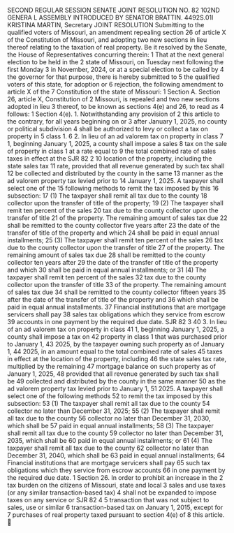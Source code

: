 SECOND REGULAR SESSION
SENATE JOINT RESOLUTION NO. 82
102ND GENERA L ASSEMBLY
INTRODUCED BY SENATOR BRATTIN.
4492S.01I KRISTINA MARTIN, Secretary
JOINT RESOLUTION
Submitting to the qualified voters of Missouri, an amendment repealing section 26 of article X of
the Constitution of Missouri, and adopting two new sections in lieu thereof relating to
the taxation of real property.
Be it resolved by the Senate, the House of Representatives concurring therein:
1 That at the next general election to be held in the
2 state of Missouri, on Tuesday next following the first Monday
3 in November, 2024, or at a special election to be called by
4 the governor for that purpose, there is hereby submitted to
5 the qualified voters of this state, for adoption or
6 rejection, the following amendment to article X of the
7 Constitution of the state of Missouri:
1 Section A. Section 26, article X, Constitution of
2 Missouri, is repealed and two new sections adopted in lieu
3 thereof, to be known as sections 4(e) and 26, to read as
4 follows:
1 Section 4(e). 1. Notwithstanding any provision of
2 this article to the contrary, for all years beginning on or
3 after January 1, 2025, no county or political subdivision
4 shall be authorized to levy or collect a tax on property in
5 class 1.
6 2. In lieu of an ad valorem tax on property in class
7 1, beginning January 1, 2025, a county shall impose a sales
8 tax on the sale of property in class 1 at a rate equal to
9 the total combined rate of sales taxes in effect at the
SJR 82 2
10 location of the property, including the state sales tax
11 rate, provided that all revenue generated by such tax shall
12 be collected and distributed by the county in the same
13 manner as the ad valorem property tax levied prior to
14 January 1, 2025. A taxpayer shall select one of the
15 following methods to remit the tax imposed by this
16 subsection:
17 (1) The taxpayer shall remit all tax due to the county
18 collector upon the transfer of title of the property;
19 (2) The taxpayer shall remit ten percent of the sales
20 tax due to the county collector upon the transfer of title
21 of the property. The remaining amount of sales tax due
22 shall be remitted to the county collector five years after
23 the date of the transfer of title of the property and which
24 shall be paid in equal annual installments;
25 (3) The taxpayer shall remit ten percent of the sales
26 tax due to the county collector upon the transfer of title
27 of the property. The remaining amount of sales tax due
28 shall be remitted to the county collector ten years after
29 the date of the transfer of title of the property and which
30 shall be paid in equal annual installments; or
31 (4) The taxpayer shall remit ten percent of the sales
32 tax due to the county collector upon the transfer of title
33 of the property. The remaining amount of sales tax due
34 shall be remitted to the county collector fifteen years
35 after the date of the transfer of title of the property and
36 which shall be paid in equal annual installments.
37 Financial institutions that are mortgage servicers shall pay
38 sales tax obligations which they service from escrow
39 accounts in one payment by the required due date.
SJR 82 3
40 3. In lieu of an ad valorem tax on property in class
41 1, beginning January 1, 2025, a county shall impose a tax on
42 property in class 1 that was purchased prior to January 1,
43 2025, by the taxpayer owning such property as of January 1,
44 2025, in an amount equal to the total combined rate of sales
45 taxes in effect at the location of the property, including
46 the state sales tax rate, multiplied by the remaining
47 mortgage balance on such property as of January 1, 2025,
48 provided that all revenue generated by such tax shall be
49 collected and distributed by the county in the same manner
50 as the ad valorem property tax levied prior to January 1,
51 2025. A taxpayer shall select one of the following methods
52 to remit the tax imposed by this subsection:
53 (1) The taxpayer shall remit all tax due to the county
54 collector no later than December 31, 2025;
55 (2) The taxpayer shall remit all tax due to the county
56 collector no later than December 31, 2030, which shall be
57 paid in equal annual installments;
58 (3) The taxpayer shall remit all tax due to the county
59 collector no later than December 31, 2035, which shall be
60 paid in equal annual installments; or
61 (4) The taxpayer shall remit all tax due to the county
62 collector no later than December 31, 2040, which shall be
63 paid in equal annual installments;
64 Financial institutions that are mortgage servicers shall pay
65 such tax obligations which they service from escrow accounts
66 in one payment by the required due date.
1 Section 26. In order to prohibit an increase in the
2 tax burden on the citizens of Missouri, state and local
3 sales and use taxes (or any similar transaction-based tax)
4 shall not be expanded to impose taxes on any service or
SJR 82 4
5 transaction that was not subject to sales, use or similar
6 transaction-based tax on January 1, 2015, except for
7 purchases of real property taxed pursuant to section 4(e) of
8 this article.
